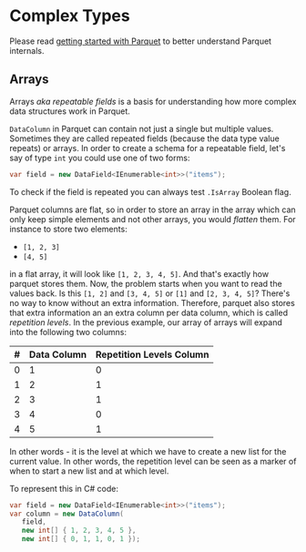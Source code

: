 # Complex Types

Please read [getting started with Parquet](parquet-getting-started.md) to better understand Parquet internals.

## Arrays

Arrays *aka repeatable fields* is a basis for understanding how more complex data structures work in Parquet.

`DataColumn` in Parquet can contain not just a single but multiple values. Sometimes they are called repeated fields (because the data type value repeats) or arrays. In order to create a schema for a repeatable field, let's say of type `int` you could use one of two forms:

```csharp
var field = new DataField<IEnumerable<int>>("items");
```
To check if the field is repeated you can always test `.IsArray` Boolean flag.

Parquet columns are flat, so in order to store an array in the array which can only keep simple elements and not other arrays, you would *flatten* them. For instance to store two elements:

- `[1, 2, 3]`
- `[4, 5]`

in a flat array, it will look like `[1, 2, 3, 4, 5]`. And that's exactly how parquet stores them. Now, the problem starts when you want to read the values back. Is this `[1, 2]` and `[3, 4, 5]` or `[1]` and `[2, 3, 4, 5]`? There's no way to know without an extra information. Therefore, parquet also stores that extra information an an extra column per data column, which is called *repetition levels*. In the previous example, our array of arrays will expand into the following two columns:

| #    | Data Column | Repetition Levels Column |
| ---- | ----------- | ------------------------ |
| 0    | 1           | 0                        |
| 1    | 2           | 1                        |
| 2    | 3           | 1                        |
| 3    | 4           | 0                        |
| 4    | 5           | 1                        |

In other words - it is the level at which we have to create a new list for the current value. In other words, the repetition level can be seen as a marker of when to start a new list and at which level.

To represent this in C# code:

```csharp
var field = new DataField<IEnumerable<int>>("items");
var column = new DataColumn(
   field,
   new int[] { 1, 2, 3, 4, 5 },
   new int[] { 0, 1, 1, 0, 1 });
```


